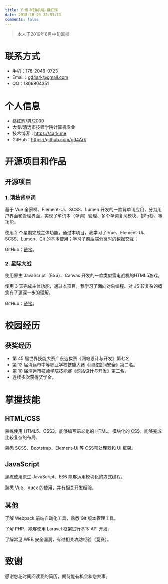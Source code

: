 ```yaml
---
title: 广州-WEB前端-蔡红辉
date: 2018-10-23 22:53:13
comments: false
---
```


> 本人于2019年6月中旬离校

# 联系方式

-   手机：178-2046-0723
-   Email：gd4ark@gmail.com
-   QQ：1806804351

# 个人信息

-   蔡红辉/男/2000
-   大专/清远市技师学院计算机专业
-   技术博客：https://4ark.me
-   GitHub：https://github.com/gd4Ark

# 开源项目和作品

## 开源项目

### 1. 清技背单词

基于 Vue 全家桶、Element-Ui、SCSS、Lumen 开发的一款背单词应用，分为用户界面和管理界面，实现了单词本（单词）管理、多个单词复习模块、排行榜、等功能。

使用 2 个星期完成主体功能，通过本项目，我学习了 Vue、Element-Ui、SCSS、Lumen、Git 的基本使用；学习了前后端分离时的数据交互；

GitHub：[链接](https://github.com/gd4Ark/learn_english)。

### 2. 星际大战

使用原生 JavaScript（ES6）、Canvas 开发的一款类似雷电战机的HTML5游戏。

使用 3 天完成主体功能，通过本项目，我学习了面向对象编程、对 JS 较复杂的概念有了更深一步的理解。

GitHub：[链接](https://github.com/gd4Ark/Star_Battle)。

# 校园经历

## 获奖经历

-   第 45 届世界技能大赛广东选拔赛《网站设计与开发》第七名
-   第 12 届清远市中等职业学校技能大赛《网络空间安全》第二名。
-   第 10 届清远市技师学院技能赛《网站设计与开发》第二名。
-   连续多次获得奖学金。

# 掌握技能

## HTML/CSS

熟练使用 HTML5、CSS3，能够编写语义化的 HTML，模块化的 CSS，能够完成比较复杂的布局。

熟悉 SCSS、Bootstrap、Element-Ui 等 CSS预处理器和 UI 框架。

## JavaScript

熟练使用原生 JavaScript、ES6 能够运用模块化的方式编程。

熟悉 Vue、Vuex 的使用，并有相关开发经验。

## 其他

了解 Webpack 前端自动化工具，熟悉 Git 版本管理工具。

了解 PHP，能够使用 Laravel 框架进行基本 API 开发。

了解常见 WEB 安全漏洞，有过相关攻防经验（竞赛）。

# 致谢

感谢您花时间阅读我的简历，期待能有机会和您共事。
